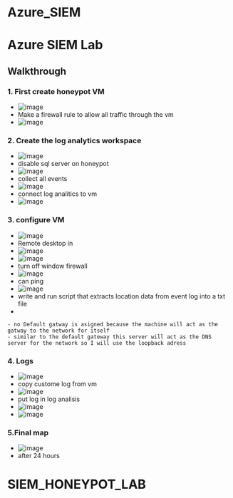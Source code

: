 # Azure_SIEM

# <h1>Azure SIEM Lab
  
  
## <a>Walkthrough </b>
###  1. First create honeypot VM
  - ![image](https://github.com/user-attachments/assets/9ccf1de9-4e13-4f3c-a5ae-de59a1a1501e)
  - Make a firewall rule to allow all traffic through the vm
  - ![image](https://github.com/user-attachments/assets/be0f9503-98f3-438e-a1bc-46f8bcdef049)




###  2. Create the log analytics workspace
  - ![image](https://github.com/user-attachments/assets/1b8b3589-7847-4054-8ab4-ab998dee25fd)
  - disable sql server on honeypot
  - ![image](https://github.com/user-attachments/assets/0b974116-1e33-490e-80bc-9bf79762ba21)
  - collect all events
  - ![image](https://github.com/user-attachments/assets/b532966b-62c5-4c80-9439-0a07ed0a578c)
  - connect log analitics to vm
  - ![image](https://github.com/user-attachments/assets/da737bee-3094-4dd0-9360-66fcf1163cd7)




###  3. configure VM
 
  - ![image](https://github.com/user-attachments/assets/6279178e-7f77-448e-9c59-db8ab148825f)
  - Remote desktop in
  - ![image](https://github.com/user-attachments/assets/e9b65552-4d97-44c2-b95a-4ba612848f45)
  - ![image](https://github.com/user-attachments/assets/df97edb4-1189-43b6-b26f-03308dec7ab3)
  - turn off window firewall
  - ![image](https://github.com/user-attachments/assets/4bdd9c08-5dda-40c7-a8e5-a18fa13dfb5e)
  - can ping
  - ![image](https://github.com/user-attachments/assets/b9c305d4-56c5-4275-a332-2597853b8e75)
  - write and run script that extracts location data from event log into a txt file
  - 





    - no Default gatway is asigned because the machine will act as the gatway to the network for itself
    - similar to the default gateway this server will act as the DNS server for the network so I will use the loopback adress

  ### 4. Logs
  - ![image](https://github.com/user-attachments/assets/aa79257a-fc65-4cc9-b5cb-39a382ac8dd5)
  - copy custome log from vm
  - ![image](https://github.com/user-attachments/assets/b4d04f4a-5f1c-4b19-809b-ffa6fd0d7af0)
  - put log in log analisis
  - ![image](https://github.com/user-attachments/assets/6d6465de-3730-491c-9fc2-ce03f8bae7ba)
  - ![image](https://github.com/user-attachments/assets/e80118b7-8695-4601-895d-6a4b72e06d03)







 ### 5.Final map
  - ![image](https://github.com/user-attachments/assets/7175e4d3-7e82-4cf6-a2db-a921f977e1ff)
  - after 24 hours


# SIEM_HONEYPOT_LAB
